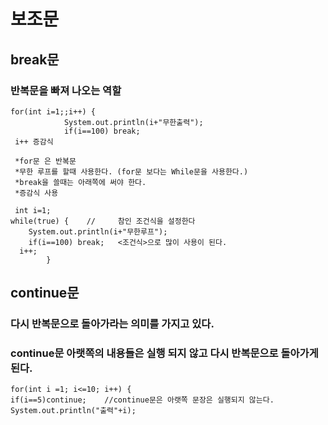 # 보조문
## break문
### 반복문을 빠져 나오는 역할
`````
for(int i=1;;i++) {
			System.out.println(i+"무한출력");
			if(i==100) break;
 i++ 증감식 
 
 *for문 은 반복문 
 *무한 루프를 할때 사용한다. (for문 보다는 While문을 사용한다.)
 *break을 쓸때는 아래쪽에 써야 한다. 
 *증감식 사용
 
 int i=1;
while(true) {    //     참인 조건식을 설정한다
	System.out.println(i+"무한루프");
	if(i==100) break;   <조건식>으로 많이 사용이 된다. 
  i++;
	  	}
``````
## continue문
### 다시 반복문으로 돌아가라는 의미를 가지고 있다.
### continue문 아랫쪽의 내용들은 실행 되지 않고 다시 반복문으로 돌아가게 된다.
````
for(int i =1; i<=10; i++) {
if(i==5)continue;    //continue문은 아랫쪽 문장은 실행되지 않는다. 
System.out.println("출력"+i);

      
